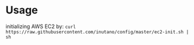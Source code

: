 # Usage

initializing AWS EC2 by: `curl https://raw.githubusercontent.com/inutano/config/master/ec2-init.sh | sh`

